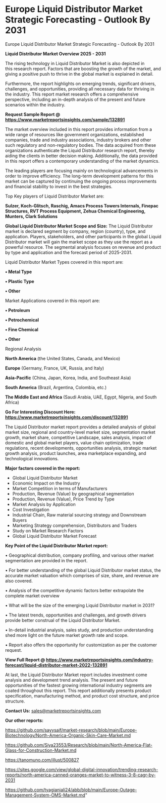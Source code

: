 # Europe Liquid Distributor Market Strategic Forecasting - Outlook By 2031
 Europe Liquid Distributor Market Strategic Forecasting - Outlook By 2031

<Strong> Liquid Distributor Market Overview 2025 - 2031</strong>

The rising technology in Liquid Distributor Market is also depicted in this research report. Factors that are boosting the growth of the market, and giving a positive push to thrive in the global market is explained in detail.

Furthermore, the report highlights on emerging trends, significant drivers, challenges, and opportunities, providing all necessary data for thriving in the industry. This report market research offers a comprehensive perspective, including an in-depth analysis of the present and future scenarios within the industry.

<strong>Request Sample Report @ <a href=https://www.marketreportsinsights.com/sample/132891>https://www.marketreportsinsights.com/sample/132891</a></strong>

The market overview included in this report provides information from a wide range of resources like government organizations, established companies, trade and industry associations, industry brokers and other such regulatory and non-regulatory bodies. The data acquired from these organizations authenticate the Liquid Distributor research report, thereby aiding the clients in better decision making. Additionally, the data provided in this report offers a contemporary understanding of the market dynamics.

The leading players are focusing mainly on technological advancements in order to improve efficiency. The long-term development patterns for this market can be captured by continuing the ongoing process improvements and financial stability to invest in the best strategies.

Top Key players of Liquid Distributor Market are:

<strong>Sulzer, Koch-Glitsch, Raschig, Amacs Process Towers Internals, Finepac Structures, RVT Process Equipment, Zehua Chemical Engineering, Munters, Clark Solutions</strong>

<strong><b>Global Liquid Distributor Market Scope and Size:</b></strong>
The Liquid Distributor market is declared segment by company, region (country), type, and application. Players, stakeholders, and other participants in the global Liquid Distributor market will gain the market scope as they use the report as a powerful resource. The segmental analysis focuses on revenue and product by type and application and the forecast period of 2025-2031.

Liquid Distributor Market Types covered in this report are:

<strong>• Metal Type

• Plastic Type

• Other</strong>

Market Applications covered in this report are:

<strong>• Petroleum

• Petrochemical

• Fine Chemical

• Other</strong> 

Regional Analysis

<strong>North America</strong> (the United States, Canada, and Mexico)

<strong>Europe</strong> (Germany, France, UK, Russia, and Italy)

<strong>Asia-Pacific</strong> (China, Japan, Korea, India, and Southeast Asia)

<strong>South America</strong> (Brazil, Argentina, Colombia, etc.)

<strong>The Middle East and Africa</strong> (Saudi Arabia, UAE, Egypt, Nigeria, and South Africa)

<strong>Go For Interesting Discount Here: <a href=https://www.marketreportsinsights.com/discount/132891>https://www.marketreportsinsights.com/discount/132891</a></strong>

The Liquid Distributor market report provides a detailed analysis of global market size, regional and country-level market size, segmentation market growth, market share, competitive Landscape, sales analysis, impact of domestic and global market players, value chain optimization, trade regulations, recent developments, opportunities analysis, strategic market growth analysis, product launches, area marketplace expanding, and technological innovations.

<strong><b>Major factors covered in the report:</b></strong>
<ul>
  <li>Global Liquid Distributor Market </li>
  <li>Economic Impact on the Industry</li>
  <li>Market Competition in terms of Manufacturers</li>
  <li>Production, Revenue (Value) by geographical segmentation</li>
  <li>Production, Revenue (Value), Price Trend by Type</li>
  <li>Market Analysis by Application</li>
  <li>Cost Investigation</li>
  <li>Industrial Chain, Raw material sourcing strategy and Downstream Buyers</li>
  <li>Marketing Strategy comprehension, Distributors and Traders</li>
  <li>Study on Market Research Factors</li>
  <li>Global Liquid Distributor Market Forecast</li>
</ul>

<strong><b>Key Point of the Liquid Distributor Market report:</b></strong>

• Geographical distribution, company profiling, and various other market segmentation are provided in the report.

• For better understanding of the global Liquid Distributor market status, the accurate market valuation which comprises of size, share, and revenue are also covered.

• Analysis of the competitive dynamic factors better extrapolate the complete market overview

• What will be the size of the emerging Liquid Distributor market in 2031?

• The latest trends, opportunities and challenges, and growth drivers provide better construal of the Liquid Distributor Market.

• In-detail industrial analysis, sales study, and production understanding shed more light on the future market growth rate and scope.

• Report also offers the opportunity for customization as per the customer request.

<strong><b>View Full Report @ <a href=https://www.marketreportsinsights.com/industry-forecast/liquid-distributor-market-2022-132891>https://www.marketreportsinsights.com/industry-forecast/liquid-distributor-market-2022-132891</a></b></strong>


At last, the Liquid Distributor Market report includes investment come analysis and development trend analysis. The present and future opportunities of the fastest growing international industry segments are coated throughout this report. This report additionally presents product specification, manufacturing method, and product cost structure, and price structure.

<strong>Contact Us:</strong>
sales@marketreportsinsights.com

<strong>Our other reports:</strong>

<a href=https://github.com/sayysaif/market-research/blob/main/Europe-Biotechnology/North-America-Organic-Skin-Care-Market.md>https://github.com/sayysaif/market-research/blob/main/Europe-Biotechnology/North-America-Organic-Skin-Care-Market.md</a>

<a href=https://github.com/Siya23553/Research/blob/main/North-America-Flat-Glass-for-Construction-Market.md>https://github.com/Siya23553/Research/blob/main/North-America-Flat-Glass-for-Construction-Market.md</a>

<a href=https://tanomuno.com/illust/500827>https://tanomuno.com/illust/500827</a>

<a href=https://sites.google.com/view/global-digital-innovation/trending-research-reports/north-america-canned-oranges-market-to-witness-3-8-cagr-by-2031>https://sites.google.com/view/global-digital-innovation/trending-research-reports/north-america-canned-oranges-market-to-witness-3-8-cagr-by-2031</a>

<a href=https://github.com/tyagianjali24/abb/blob/main/Europe-Outage-Management-System-OMS-Market.md>https://github.com/tyagianjali24/abb/blob/main/Europe-Outage-Management-System-OMS-Market.md</a>"
